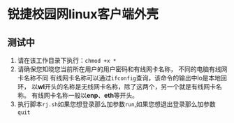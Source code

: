 # 锐捷校园网linux客户端外壳

## 测试中

1. 请在该工作目录下执行：`chmod +x *`
2. 请确保您知晓您当前所在用户的用户密码和有线网卡名称，
不同的电脑有线网卡名称不同
有线网卡名称可以通过`ifconfig`查询，该命令的输出中lo是本地回环，
以**wl**开头的名称是无线网卡名称，除了这两个，另一个就是有线网卡名称。
有线网卡名称一般以**enp**、**eth**等开头。
3. 执行脚本`rj.sh`如果您想登录那么加参数`run`,如果您想退出登录那么加参数`quit`
